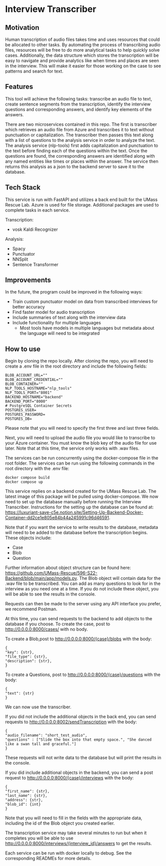 # Interview Transcriber

## Motivation

Human transcription of audio files takes time and uses resources that could be allocated to other tasks.
By automating the process of transcribing audio files, resources will be free to do more analytical tasks to 
help quickly solve cases.  Additionally, the data structure which stores the transcription will be easy to navigate and 
provide analytics like when times and places are seen in the interview.  This will make it easier for those working on 
the case to see patterns and search for text.


## Features

This tool will achieve the following tasks: transcribe an audio file to text, create sentence segments from the transcription,
identify the interview questions and corresponding answers, and identify key elements of the answers.

There are two microservices contained in this repo.  The first is transcriber which retrieves an audio file from Azure 
and transcribes it to text without punctuation or capitalization. 
The transcriber then passes this text along with a list of questions to the analysis service in order to analyze the text.  
The analysis service (nlp-tools) first adds capitalization and punctuation to the text before finding each of the questions within the 
text.  Once the questions are found, the corresponding answers are identified along with any named entities like 
times or places within the answer. 
The service then returns this analysis as a json to the backend server to save it to the database.


## Tech Stack
This service is run with FastAPI and utilizes a back end built for the UMass Rescue Lab.
Azure is used for file storage. Additional packages are used to complete tasks in each service.

Transcription:
* vosk Kaldi Recognizer

Analysis:
* Spacy
* Punctuator
* NNSplit
* Sentence Transformer

## Improvements

In the future, the program could be improved in the following ways:
* Train custom punctuator model on data from transcribed interviews for better accuracy
* Find faster model for audio transcription
* Include summaries of text along with the interview data
* Include functionality for multiple languages 
    * Most tools have models in multiple languages but metadata about the language will need to be integrated


## How to use

Begin by cloning the repo locally. After cloning the repo, you will need to create a .env file in the root directory 
and include the following fields:
```
BLOB_ACCOUNT_URL=""
BLOB_ACCOUNT_CREDENTIAL=""
BLOB_CONTAINER=""
NLP_TOOLS_HOSTNAME="nlp_tools"
NLP_TOOLS_PORT="8001"
BACKEND_HOSTNAME="backend"
BACKEND_PORT="8000"
# PostgreSQL Container Secrets
POSTGRES_USER=
POSTGRES_PASSWORD=
POSTGRES_DB=
```
Please note that you will need to specify the first three and last three fields.

Next, you will need to upload the audio file you would like to transcribe to your Azure container.  You must know the 
blob key of the audio file for use later.
Note that at this time, the service only works with .wav files.

The services can be run concurrently using the docker-compose file in the root folder.
The services can be run using the following commands in the root directory with the .env file:

```
docker compose build
docker compose up
```

This service replies on a backend created for the UMass Rescue Lab. The latest image of this package will be pulled
using docker-compose. We now need to set up the database manually before running the Interview Transcriber.
Instructions for the setting up the database can be found at:
https://luxuriant-save-c5e.notion.site/Setting-Up-Backend-Docker-Container-dd2ce1e805e84b44a245991c96d46591.

Note that if you want the service to write results to the database, metadata will need to be added to the database 
before the transcription begins. These objects include:

* Case
* Blob
* Question

Further information about object structure can be found here:
https://github.com/UMass-Rescue/596-S22-Backend/blob/main/app/models.py. The Blob object will contain data for the 
.wav file to be transcribed. You can add as many questions to look for in the interview as you need one at a time. 
If you do not include these object, you will be able to see the results in the console.

Requests can then be made to the server using any API interface you prefer, we recommend Postman. 


At this time, you can send requests to the backend to add objects to the database if you choose. To create the case, post to http://0.0.0.0:8000/cases/ with no body. 

To create a Blob,post to http://0.0.0.0:8000/{case}/blobs with the body:
```
{
"key": {str},
"file_type": {str},
"description": {str},
}
```
To create a Questions, post to http://0.0.0.0:8000/{case}/questions with the body:
```
{
"text": {str}
}
```
We can now use the transcriber. 

If you did not include the additional objects in the back end, you can send requests 
to http://0.0.0.0:8002/sendTranscription with the body:
```
{
"audio_filename": "short_test_audio",
"questions" : ["Slide the box into that empty space.", "She danced like a swan tall and graceful."]
}
```
These requests will not write data to the database but will print the results in the console.

If you did include additional objects in the backend, you can send a post request to
http://0.0.0.0:8000/{case}/interviews with the body:
```
{
"first_name": {str},
"last_name": {str},
"address": {str},
"blob_id": {int}
}
```
Note that you will need to fill in the fields with the appropriate data, including the id of the Blob object 
you created earlier.

The transcription service may take several minutes to run but when it completes you will be able to use
http://0.0.0.0:8000/interviews/{interview_id}/answers to get the results. 

Each service can be run with docker locally to debug.  See the corresponding READMEs for more details. 
